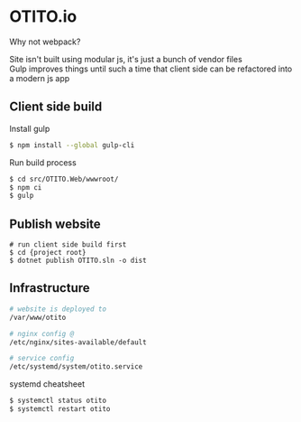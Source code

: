 # OTITO.io

Why not webpack?

Site isn't built using modular js, it's just a bunch of vendor files  
Gulp improves things until such a time that client side can be refactored into a modern js app


## Client side build

Install gulp

```bash
$ npm install --global gulp-cli
```

Run build process

```bash
$ cd src/OTITO.Web/wwwroot/
$ npm ci
$ gulp
```

## Publish website 

```
# run client side build first
$ cd {project root}
$ dotnet publish OTITO.sln -o dist
```

## Infrastructure

```bash
# website is deployed to 
/var/www/otito

# nginx config @
/etc/nginx/sites-available/default

# service config
/etc/systemd/system/otito.service
```

systemd cheatsheet

```bash
$ systemctl status otito
$ systemctl restart otito
```